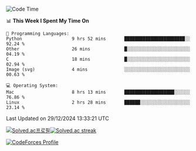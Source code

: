 
<!--START_SECTION:waka-->
![Code Time](http://img.shields.io/badge/Code%20Time-3%2C715%20hrs%2026%20mins-blue)

📊 **This Week I Spent My Time On** 

```text
💬 Programming Languages: 
Python                   9 hrs 52 mins       ███████████████████████░░   92.24 % 
Other                    26 mins             █░░░░░░░░░░░░░░░░░░░░░░░░   04.19 % 
C                        18 mins             █░░░░░░░░░░░░░░░░░░░░░░░░   02.94 % 
Image (svg)              4 mins              ░░░░░░░░░░░░░░░░░░░░░░░░░   00.63 % 

💻 Operating System: 
Mac                      8 hrs 13 mins       ███████████████████░░░░░░   76.86 % 
Linux                    2 hrs 28 mins       ██████░░░░░░░░░░░░░░░░░░░   23.14 % 
```


 Last Updated on 29/12/2024 13:33:21 UTC
<!--END_SECTION:waka-->


[![Solved.ac프로필](http://mazassumnida.wtf/api/generate_badge?boj=hckim96)](https://solved.ac/hckim96)[![Solved.ac streak](http://mazandi.herokuapp.com/api?handle=hckim96&theme=dark)](https://solved.ac/hckim96)


[![CodeForces Profile](https://cf.leed.at?id=hckim96)](https://codeforces.com/profile/hckim96)

